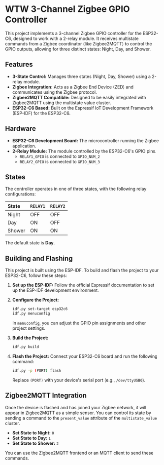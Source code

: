 # WTW 3-Channel Zigbee GPIO Controller

This project implements a 3-channel Zigbee GPIO controller for the ESP32-C6, designed to work with a 2-relay module. It receives multistate commands from a Zigbee coordinator (like Zigbee2MQTT) to control the GPIO outputs, allowing for three distinct states: Night, Day, and Shower.

## Features

*   **3-State Control:** Manages three states (Night, Day, Shower) using a 2-relay module.
*   **Zigbee Integration:** Acts as a Zigbee End Device (ZED) and communicates using the Zigbee protocol.
*   **Zigbee2MQTT Compatible:** Designed to be easily integrated with Zigbee2MQTT using the multistate value cluster.
*   **ESP32-C6 Based:** Built on the Espressif IoT Development Framework (ESP-IDF) for the ESP32-C6.

## Hardware

*   **ESP32-C6 Development Board:** The microcontroller running the Zigbee application.
*   **2-Relay Module:** The module controlled by the ESP32-C6's GPIO pins.
    *   `RELAY1_GPIO` is connected to `GPIO_NUM_2`
    *   `RELAY2_GPIO` is connected to `GPIO_NUM_3`

## States

The controller operates in one of three states, with the following relay configurations:

| State   | `RELAY1` | `RELAY2` |
| :------ | :------- | :------- |
| Night   | OFF      | OFF      |
| Day     | ON       | OFF      |
| Shower  | ON       | ON       |

The default state is **Day**.

## Building and Flashing

This project is built using the ESP-IDF. To build and flash the project to your ESP32-C6, follow these steps:

1.  **Set up the ESP-IDF:**
    Follow the official Espressif documentation to set up the ESP-IDF development environment.

2.  **Configure the Project:**
    ```bash
    idf.py set-target esp32c6
    idf.py menuconfig
    ```
    In `menuconfig`, you can adjust the GPIO pin assignments and other project settings.

3.  **Build the Project:**
    ```bash
    idf.py build
    ```

4.  **Flash the Project:**
    Connect your ESP32-C6 board and run the following command:
    ```bash
    idf.py -p (PORT) flash
    ```
    Replace `(PORT)` with your device's serial port (e.g., `/dev/ttyUSB0`).

## Zigbee2MQTT Integration

Once the device is flashed and has joined your Zigbee network, it will appear in Zigbee2MQTT as a simple sensor. You can control its state by sending a command to the `present_value` attribute of the `multistate_value` cluster.

*   **Set State to Night:** `0`
*   **Set State to Day:** `1`
*   **Set State to Shower:** `2`

You can use the Zigbee2MQTT frontend or an MQTT client to send these commands.